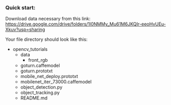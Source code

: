 ### Quick start:
Download data necessary from this link:
https://drive.google.com/drive/folders/1l0NMMy_Mu61M6JKQIr-eeoHvUEu-Xkuv?usp=sharing

Your file directory should look like this:
- opencv_tutorials
    - data
        - front_rgb
    - goturn.caffemodel
    - goturn.prototxt
    - mobile_net_deploy.prototxt
    - mobilenet_iter_73000.caffemodel
    - object_detection.py
    - object_tracking.py
    - README.md